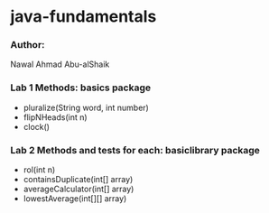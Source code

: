 # java-fundamentals
### **Author:** 
Nawal Ahmad Abu-alShaik

### Lab 1 Methods: basics package

- pluralize(String word, int number)
- flipNHeads(int n)
- clock()

### Lab 2 Methods and tests for each: basiclibrary package

- rol(int n)
- containsDuplicate(int[] array)
- averageCalculator(int[] array)
- lowestAverage(int[][] array)


